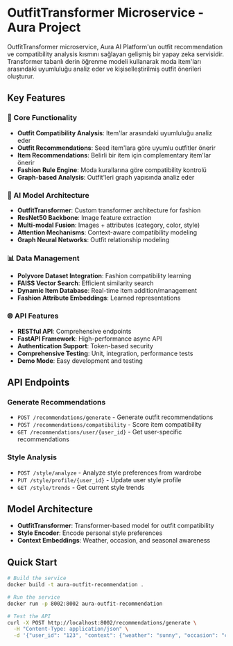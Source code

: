 # OutfitTransformer Microservice - Aura Project

OutfitTransformer microservice, Aura AI Platform'un outfit recommendation ve compatibility analysis kısmını sağlayan gelişmiş bir yapay zeka servisidir. Transformer tabanlı derin öğrenme modeli kullanarak moda item'ları arasındaki uyumluluğu analiz eder ve kişiselleştirilmiş outfit önerileri oluşturur.

## Key Features

### 🎯 Core Functionality
- **Outfit Compatibility Analysis**: Item'lar arasındaki uyumluluğu analiz eder
- **Outfit Recommendations**: Seed item'lara göre uyumlu outfitler önerir
- **Item Recommendations**: Belirli bir item için complementary item'lar önerir
- **Fashion Rule Engine**: Moda kurallarına göre compatibility kontrolü
- **Graph-based Analysis**: Outfit'leri graph yapısında analiz eder

### 🧠 AI Model Architecture
- **OutfitTransformer**: Custom transformer architecture for fashion
- **ResNet50 Backbone**: Image feature extraction
- **Multi-modal Fusion**: Images + attributes (category, color, style)
- **Attention Mechanisms**: Context-aware compatibility modeling
- **Graph Neural Networks**: Outfit relationship modeling

### 📊 Data Management
- **Polyvore Dataset Integration**: Fashion compatibility learning
- **FAISS Vector Search**: Efficient similarity search
- **Dynamic Item Database**: Real-time item addition/management
- **Fashion Attribute Embeddings**: Learned representations

### 🌐 API Features
- **RESTful API**: Comprehensive endpoints
- **FastAPI Framework**: High-performance async API
- **Authentication Support**: Token-based security
- **Comprehensive Testing**: Unit, integration, performance tests
- **Demo Mode**: Easy development and testing

## API Endpoints

### Generate Recommendations
- `POST /recommendations/generate` - Generate outfit recommendations
- `POST /recommendations/compatibility` - Score item compatibility
- `GET /recommendations/user/{user_id}` - Get user-specific recommendations

### Style Analysis
- `POST /style/analyze` - Analyze style preferences from wardrobe
- `PUT /style/profile/{user_id}` - Update user style profile
- `GET /style/trends` - Get current style trends

## Model Architecture

- **OutfitTransformer**: Transformer-based model for outfit compatibility
- **Style Encoder**: Encode personal style preferences
- **Context Embeddings**: Weather, occasion, and seasonal awareness

## Quick Start

```bash
# Build the service
docker build -t aura-outfit-recommendation .

# Run the service
docker run -p 8002:8002 aura-outfit-recommendation

# Test the API
curl -X POST http://localhost:8002/recommendations/generate \
  -H "Content-Type: application/json" \
  -d '{"user_id": "123", "context": {"weather": "sunny", "occasion": "casual"}}'
```
